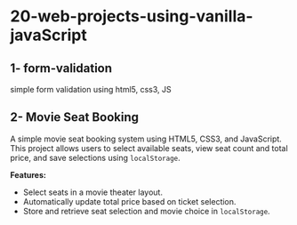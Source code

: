 # 20-web-projects-using-vanilla-javaScript

## 1- form-validation

simple form validation using html5, css3, JS

## 2- Movie Seat Booking

A simple movie seat booking system using HTML5, CSS3, and JavaScript. This project allows users to select available seats, view seat count and total price, and save selections using `localStorage`.

**Features:**

- Select seats in a movie theater layout.
- Automatically update total price based on ticket selection.
- Store and retrieve seat selection and movie choice in `localStorage`.
